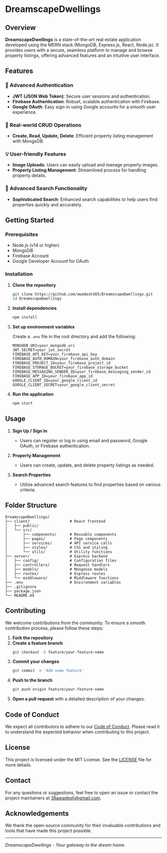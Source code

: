 # DreamscapeDwellings

## Overview

**DreamscapeDwellings** is a state-of-the-art real estate application developed using the MERN stack (MongoDB, Express.js, React, Node.js). It provides users with a secure, seamless platform to manage and browse property listings, offering advanced features and an intuitive user interface.

## Features

### 🔑 Advanced Authentication

- **JWT (JSON Web Token)**: Secure user sessions and authentication.
- **Firebase Authentication**: Robust, scalable authentication with Firebase.
- **Google OAuth**: Easy sign-in using Google accounts for a smooth user experience.

### 🏡 Real-world CRUD Operations

- **Create, Read, Update, Delete**: Efficient property listing management with MongoDB.

### 💡 User-friendly Features

- **Image Uploads**: Users can easily upload and manage property images.
- **Property Listing Management**: Streamlined process for handling property details.

### 🚀 Advanced Search Functionality

- **Sophisticated Search**: Enhanced search capabilities to help users find properties quickly and accurately.

## Getting Started

### Prerequisites

- Node.js (v14 or higher)
- MongoDB
- Firebase Account
- Google Developer Account for OAuth

### Installation

1. **Clone the repository**

   ```sh
   git clone https://github.com/awadesh365/DreamscapeDwellings.git
   cd DreamscapeDwellings
   ```

2. **Install dependencies**

   ```sh
   npm install
   ```

3. **Set up environment variables**

   Create a `.env` file in the root directory and add the following:

   ```env
   MONGODB_URI=your_mongodb_uri
   JWT_SECRET=your_jwt_secret
   FIREBASE_API_KEY=your_firebase_api_key
   FIREBASE_AUTH_DOMAIN=your_firebase_auth_domain
   FIREBASE_PROJECT_ID=your_firebase_project_id
   FIREBASE_STORAGE_BUCKET=your_firebase_storage_bucket
   FIREBASE_MESSAGING_SENDER_ID=your_firebase_messaging_sender_id
   FIREBASE_APP_ID=your_firebase_app_id
   GOOGLE_CLIENT_ID=your_google_client_id
   GOOGLE_CLIENT_SECRET=your_google_client_secret
   ```

4. **Run the application**
   ```sh
   npm start
   ```

## Usage

1. **Sign Up / Sign In**

   - Users can register or log in using email and password, Google OAuth, or Firebase authentication.

2. **Property Management**

   - Users can create, update, and delete property listings as needed.

3. **Search Properties**
   - Utilize advanced search features to find properties based on various criteria.

## Folder Structure

```plaintext
DreamscapeDwellings/
├── client/                  # React frontend
│   ├── public/
│   └── src/
│       ├── components/      # Reusable components
│       ├── pages/           # Page components
│       ├── services/        # API service calls
│       ├── styles/          # CSS and styling
│       └── utils/           # Utility functions
├── server/                  # Express backend
│   ├── config/              # Configuration files
│   ├── controllers/         # Request handlers
│   ├── models/              # Mongoose models
│   ├── routes/              # Express routes
│   └── middleware/          # Middleware functions
├── .env                     # Environment variables
├── .gitignore
├── package.json
└── README.md
```

## Contributing

We welcome contributions from the community. To ensure a smooth contribution process, please follow these steps:

1. **Fork the repository**
2. **Create a feature branch**
   ```sh
   git checkout -b feature/your-feature-name
   ```
3. **Commit your changes**
   ```sh
   git commit -m 'Add some feature'
   ```
4. **Push to the branch**
   ```sh
   git push origin feature/your-feature-name
   ```
5. **Open a pull request** with a detailed description of your changes.

## Code of Conduct

We expect all contributors to adhere to our [Code of Conduct](CODE_OF_CONDUCT.md). Please read it to understand the expected behavior when contributing to this project.

## License

This project is licensed under the MIT License. See the [LICENSE](LICENSE) file for more details.

## Contact

For any questions or suggestions, feel free to open an issue or contact the project maintainers at 36awadesh@gmail.com.

## Acknowledgements

We thank the open-source community for their invaluable contributions and tools that have made this project possible.

---

_DreamscapeDwellings - Your gateway to the dream home._
